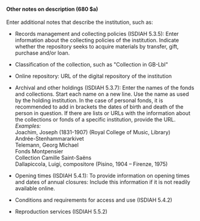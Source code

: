 #### **Other notes on description (680 $a)**

Enter additional notes that describe the institution, such as:

- Records management and collecting policies (ISDIAH 5.3.5): Enter information about the collecting policies of the institution. Indicate whether the repository seeks to acquire materials by transfer, gift, purchase and/or loan.
- Classification of the collection, such as "Collection in GB-Lbl"
- Online repository: URL of the digital repository of the institution
- Archival and other holdings (ISDIAH 5.3.7): Enter the names of the fonds and collections. Start each name on a new line. Use the name as used by the holding institution. In the case of personal fonds, it is recommended to add in brackets the dates of birth and death of the person in question.  If there are lists or URLs with the information about the collections or fonds of a specific institution, provide the URL.   
  _Examples:_  
  Joachim, Joseph (1831-1907) (Royal College of Music, Library)  
  Andrée-Stenhammararkivet  
  Telemann, Georg Michael  
  Fonds Montpensier  
  Collection Camille Saint-Saëns  
  Dallapiccola, Luigi, compositore (Pisino, 1904 – Firenze, 1975)

- Opening times (ISDIAH 5.4.1): To provide information on opening times and dates of annual closures: Include this information if it is not readily available online.
- Conditions and requirements for access and use (ISDIAH 5.4.2)
- Reproduction services (ISDIAH 5.5.2)